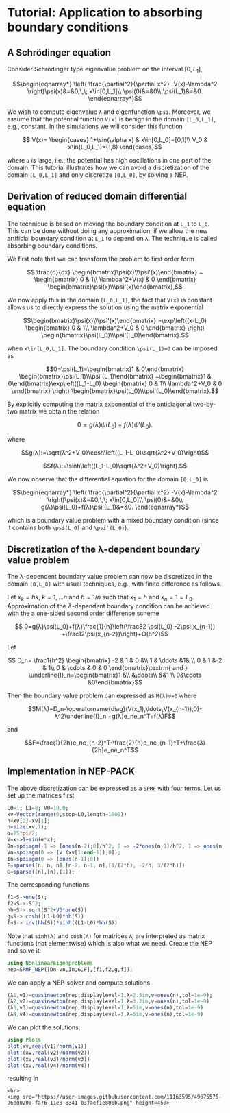 # Tutorial: Application to absorbing boundary conditions
## A Schrödinger equation

Consider Schrödinger type eigenvalue problem on the interval $[0,L_1]$,
```math
\begin{eqnarray*}
 \left(
 \frac{\partial^2}{\partial x^2}
-V(x)-\lambda^2
\right)\psi(x)&=&0,\,\; x\in[0,L_1]\\
   \psi(0)&=&0\\
   \psi(L_1)&=&0.
\end{eqnarray*}
```
We wish to compute eigenvalue ``λ`` and eigenfunction ``\psi``.
Moreover, we assume that the potential function ``V(x)`` is benign in
the domain ``[L_0,L_1]``, e.g., constant. In the simulations we will consider this
function
```math
  V(x)=
\begin{cases}
1+\sin(\alpha x)  & x\in[0,L_0]=[0,1]\\
V_0 & x\in(L_0,L_1)=(1,8)
\end{cases}
```
where ``α`` is large, i.e., the potential has high oscillations
in one part of the domain.
This tutorial illustrates how we can avoid a discretization
of the domain ``[L_0,L_1]`` and only discretize ``[0,L_0]``,
by solving a NEP.

## Derivation of reduced domain differential equation

The technique is based on moving the boundary condition at ``L_1``
to ``L_0``. This can be done without doing any approximation,
if we allow the new artificial boundary condition at ``L_1``
to depend on ``λ``. The technique is called absorbing boundary conditions.



We first note that we can transform the problem to first order form
```math
  \frac{d}{dx}
\begin{bmatrix}\psi(x)\\\psi'(x)\end{bmatrix}
=
\begin{bmatrix}
0 & 1\\
\lambda^2+V(x) & 0
\end{bmatrix}
\begin{bmatrix}\psi(x)\\\psi'(x)\end{bmatrix},
```
We now apply this in the domain ``[L_0,L_1]``,
the fact that ``V(x)`` is constant allows us to directly
express the solution using the matrix exponential
```math
\begin{bmatrix}\psi(x)\\\psi'(x)\end{bmatrix}
=\exp\left((x-L_0)
\begin{bmatrix}
0 & 1\\
\lambda^2+V_0 & 0
\end{bmatrix}
\right)
\begin{bmatrix}\psi(L_0)\\\psi'(L_0)\end{bmatrix}.
```
when ``x\in[L_0,L_1]``. The boundary condition ``\psi(L_1)=0`` can be imposed
as
```math
0=\psi(L_1)=\begin{bmatrix}1 & 0\end{bmatrix}
\begin{bmatrix}\psi(L_1)\\\psi'(L_1)\end{bmatrix}
=\begin{bmatrix}1 & 0\end{bmatrix}\exp\left((L_1-L_0)
\begin{bmatrix}
0 & 1\\
\lambda^2+V_0 & 0
\end{bmatrix}
\right)
\begin{bmatrix}\psi(L_0)\\\psi'(L_0)\end{bmatrix}.
```
By explicitly computing the matrix exponential of the antidiagonal two-by-two
matrix we obtain the relation
```math
0=
g(λ)\psi(L_0)+
f(λ)\psi'(L_0).
```
where
```math
g(λ):=\sqrt{λ^2+V_0}\cosh\left((L_1-L_0)\sqrt{λ^2+V_0}\right)
```
```math
f(λ):=\sinh\left((L_1-L_0)\sqrt{λ^2+V_0}\right).
```
We now observe that the differential equation
for the domain ``[0,L_0]`` is
```math
\begin{eqnarray*}
 \left(
 \frac{\partial^2}{\partial x^2}
-V(x)-\lambda^2
\right)\psi(x)&=&0,\,\; x\in[0,L_0]\\
   \psi(0)&=&0\\
   g(λ)\psi(L_0)+f(λ)\psi'(L_1)&=&0.
\end{eqnarray*}
```
which is a boundary value problem
with a mixed boundary condition (since it contains
both ``\psi(L_0)`` and ``\psi'(L_0)``).


## Discretization of the λ-dependent boundary value problem

The λ-dependent boundary value problem can now be discretized in the domain ``[0,L_0]``
with usual techniques, e.g., with finite difference as follows.

Let $x_k=hk$, $k=1,\ldots n$ and $h=1/n$ such that $x_1=h$ and
$x_n=1=L_0$. Approximation of the $\lambda$-dependent boundary condition
can be achieved with the a one-sided second order
difference scheme
```math
   0=g(λ)\psi(L_0)+f(λ)\frac{1}{h}\left(\frac32 \psi(L_0)
-2\psi(x_{n-1})
+\frac12\psi(x_{n-2})\right)+O(h^2)
```
Let
```math
  D_n=
\frac1{h^2}
\begin{bmatrix}
-2  & 1 & 0 &\\
1 & \ddots &1& \\
0 & 1 &-2 & 1\\
0 & \cdots & 0 & 0
\end{bmatrix}\textrm{ and }
\underline{I}_n=\begin{bmatrix}1 &\\ &\ddots\\ &&1 \\ 0&\cdots &0\end{bmatrix}
```
Then the boundary value problem can expressed as ``M(λ)v=0`` where
```math
M(λ)=D_n-\operatorname{diag}(V(x_1),\ldots,V(x_{n-1}),0)-λ^2\underline{I}_n
+g(λ)e_ne_n^T+f(λ)F
```
and
```math
F=\frac{1}{2h}e_ne_{n-2}^T-\frac{2}{h}e_ne_{n-1}^T+\frac{3}{2h}e_ne_n^T
```

## Implementation in NEP-PACK
The above discretization can be expressed as a [`SPMF`](types.md#SPMF) with
four terms. Let us set up the matrices first
```julia
L0=1; L1=8; V0=10.0;
xv=Vector(range(0,stop=L0,length=1000))
h=xv[2]-xv[1];
n=size(xv,1);
α=25*pi/2;
V=x->1+sin(α*x);
Dn=spdiagm(-1 => [ones(n-2);0]/h^2, 0 => -2*ones(n-1)/h^2, 1 => ones(n-1)/h^2)
Vn=spdiagm(0 => [V.(xv[1:end-1]);0]);
In=spdiagm(0 => [ones(n-1);0])
F=sparse([n, n, n],[n-2, n-1, n],[1/(2*h), -2/h, 3/(2*h)])
G=sparse([n],[n],[1]);
```
The corresponding functions
```julia
f1=S->one(S);
f2=S->-S^2;
hh=S-> sqrt(S^2+V0*one(S))
g=S-> cosh((L1-L0)*hh(S))
f=S-> inv(hh(S))*sinh((L1-L0)*hh(S))
```
Note that `sinh(A)` and `cosh(A)` for matrices `A`, are interpreted as matrix functions (not elementwise) which is also what we need. Create the NEP and solve it:
```julia
using NonlinearEigenproblems
nep=SPMF_NEP([Dn-Vn,In,G,F],[f1,f2,g,f]);
```

We can apply a NEP-solver and compute solutions
```julia
(λ1,v1)=quasinewton(nep,displaylevel=1,λ=2.5im,v=ones(n),tol=1e-9);
(λ2,v2)=quasinewton(nep,displaylevel=1,λ=3.2im,v=ones(n),tol=1e-9)
(λ3,v3)=quasinewton(nep,displaylevel=1,λ=5im,v=ones(n),tol=1e-9)
(λ4,v4)=quasinewton(nep,displaylevel=1,λ=6im,v=ones(n),tol=1e-9)
```
We can plot the solutions:
```julia
using Plots
plot(xv,real(v1)/norm(v1))
plot!(xv,real(v2)/norm(v2))
plot!(xv,real(v3)/norm(v3))
plot!(xv,real(v4)/norm(v4))
```
resulting in
```@raw html
<br>
<img src="https://user-images.githubusercontent.com/11163595/49675575-96ed0200-fa76-11e8-8341-b3faef1e800b.png" height=450>
```
